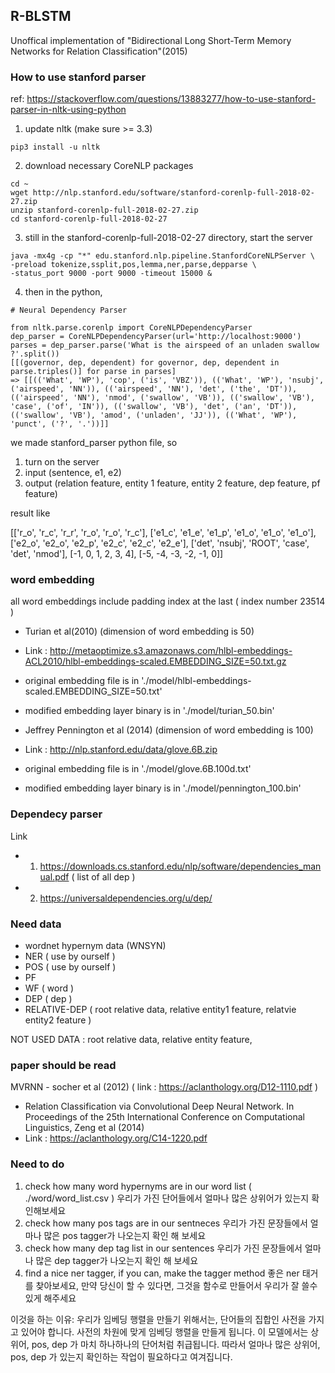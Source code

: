 ## R-BLSTM
Unoffical implementation of "Bidirectional Long Short-Term Memory Networks for Relation Classification"(2015)

### How to use stanford parser 
ref: https://stackoverflow.com/questions/13883277/how-to-use-stanford-parser-in-nltk-using-python
1. update nltk (make sure >= 3.3)

```pip3 install -u nltk```

2. download necessary CoreNLP packages 

```
cd ~ 
wget http://nlp.stanford.edu/software/stanford-corenlp-full-2018-02-27.zip
unzip stanford-corenlp-full-2018-02-27.zip
cd stanford-corenlp-full-2018-02-27 
```

3. still in the stanford-corenlp-full-2018-02-27 directory, start the server 

```
java -mx4g -cp "*" edu.stanford.nlp.pipeline.StanfordCoreNLPServer \
-preload tokenize,ssplit,pos,lemma,ner,parse,depparse \
-status_port 9000 -port 9000 -timeout 15000 & 
```

4. then in the python, 

```
# Neural Dependency Parser 

from nltk.parse.corenlp import CoreNLPDependencyParser
dep_parser = CoreNLPDependencyParser(url='http://localhost:9000')
parses = dep_parser.parse('What is the airspeed of an unladen swallow ?'.split())
[[(governor, dep, dependent) for governor, dep, dependent in parse.triples()] for parse in parses]
=> [[(('What', 'WP'), 'cop', ('is', 'VBZ')), (('What', 'WP'), 'nsubj', ('airspeed', 'NN')), (('airspeed', 'NN'), 'det', ('the', 'DT')), (('airspeed', 'NN'), 'nmod', ('swallow', 'VB')), (('swallow', 'VB'), 'case', ('of', 'IN')), (('swallow', 'VB'), 'det', ('an', 'DT')), (('swallow', 'VB'), 'amod', ('unladen', 'JJ')), (('What', 'WP'), 'punct', ('?', '.'))]]
```

we made stanford_parser python file, so 
1. turn on the server 
2. input (sentence, e1, e2)
3. output (relation feature, entity 1 feature, entity 2 feature, dep feature, pf feature)

result like
   
[['r_o', 'r_c', 'r_r', 'r_o', 'r_o', 'r_c'], ['e1_c', 'e1_e', 'e1_p', 'e1_o', 'e1_o', 'e1_o'], ['e2_o', 'e2_o', 'e2_p', 'e2_c', 'e2_c', 'e2_e'], ['det', 'nsubj', 'ROOT', 'case', 'det', 'nmod'], [-1, 0, 1, 2, 3, 4], [-5, -4, -3, -2, -1, 0]]

### word embedding 
all word embeddings include padding index at the last ( index number 23514 )

- Turian et al(2010) (dimension of word embedding is 50)
- Link : http://metaoptimize.s3.amazonaws.com/hlbl-embeddings-ACL2010/hlbl-embeddings-scaled.EMBEDDING_SIZE=50.txt.gz
- original embedding file is in './model/hlbl-embeddings-scaled.EMBEDDING_SIZE=50.txt'
- modified embedding layer binary is in './model/turian_50.bin'
  
- Jeffrey Pennington et al (2014) (dimension of word embedding is 100)
- Link : http://nlp.stanford.edu/data/glove.6B.zip
- original embedding file is in './model/glove.6B.100d.txt'
- modified embedding layer binary is in './model/pennington_100.bin'

### Dependecy parser 
Link 
- 1. https://downloads.cs.stanford.edu/nlp/software/dependencies_manual.pdf ( list of all dep ) 
- 2. https://universaldependencies.org/u/dep/
    
### Need data 
- wordnet hypernym data (WNSYN)
- NER ( use by ourself )
- POS ( use by ourself )
- PF 
- WF ( word ) 
- DEP ( dep ) 
- RELATIVE-DEP ( root relative data, relative entity1 feature, relatvie entity2 feature ) 

NOT USED DATA : root relative data, relative entity feature, 

### paper should be read 
MVRNN - socher et al (2012) ( link : https://aclanthology.org/D12-1110.pdf ) 
- Relation Classification via Convolutional Deep Neural Network. In Proceedings of the 25th International Conference on Computational Linguistics, Zeng et al (2014)
- Link : https://aclanthology.org/C14-1220.pdf



### Need to do 
1. check how many word hypernyms are in our word list ( ./word/word_list.csv )
   우리가 가진 단어들에서 얼마나 많은 상위어가 있는지 확인해보세요 
2. check how many pos tags are in our sentneces 
   우리가 가진 문장들에서 얼마나 많은 pos tagger가 나오는지 확인 해 보세요 
3. check how many dep tag list in our sentences 
   우리가 가진 문장들에서 얼마나 많은 dep tagger가 나오는지 확인 해 보세요 
4. find a nice ner tagger, if you can, make the tagger method 
좋은 ner 태거를 찾아보세요, 만약 당신이 할 수 있다면, 그것을 함수로 만들어서 우리가 잘 쓸수 있게 해주세요
   
이것을 하는 이유: 
우리가 임베딩 행렬을 만들기 위해서는, 단어들의 집합인 사전을 가지고 있어야 합니다. 
사전의 차원에 맞게 임베딩 행렬을 만들게 됩니다. 
이 모델에서는 상위어, pos, dep 가 마치 하나하나의 단어처럼 취급됩니다. 
따라서 얼마나 많은 상위어, pos, dep 가 있는지 확인하는 작업이 필요하다고 여겨집니다. 
   
